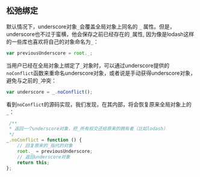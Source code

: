 ## 松弛绑定
默认情况下，underscore对象`_`会覆盖全局对象上同名的 `_` 属性。但是，underscore也不过于蛮横，他会保存之前已经存在的`_`属性, 因为像是lodash这样的一些库也喜欢将自己的对象命名为`_`：

```js
var previousUnderscore = root._;
```

当用户已经在全局对象上绑定了`_`对象时，可以通过underscore提供的`noConflict`函数来重命名underscore对象，或者说是手动获得underscore对象，避免与之前的`_`冲突：

```js
var underscore = _.noConflict();
```

看到`noConflict`的源码实现，我们发现，在其内部，将会恢复原来全局对象上的`_`：

```js
 /**
 * 返回一个underscore对象，把_所有权交还给原来的拥有者（比如lodash）
 */
_.noConflict = function () {
    // 回复原来的_指代的对象
    root._ = previousUnderscore;
    // 返回underscore对象
    return this;
};
```